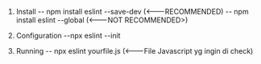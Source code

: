 1. Install
   -- npm install eslint --save-dev (<---RECOMMENDED)
   -- npm install eslint --global (<---NOT RECOMMENDED>)

2. Configuration
   --npx eslint --init

3. Running
   -- npx eslint yourfile.js (<---File Javascript yg ingin di check)
